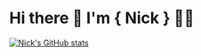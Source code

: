 # Hi there 👋 I'm { Nick } 🧑‍💻 

[![Nick's GitHub stats](https://github-readme-stats.vercel.app/api?username=smithereens23nas)](https://github-readme-stats.vercel.app/api?username=smithereens&show_icons=true&theme=radical)

<!--
**smithereens23nas/smithereens23nas** is a ✨ _special_ ✨ repository because its `README.md` (this file) appears on your GitHub profile.

Here are some ideas to get you started:

- 🔭 I’m currently working on ...
- 🌱 I’m currently learning ...
- 👯 I’m looking to collaborate on ...
- 🤔 I’m looking for help with ...
- 💬 Ask me about ...
- 📫 How to reach me: ...
- 😄 Pronouns: ...
- ⚡ Fun fact: ...
-->
